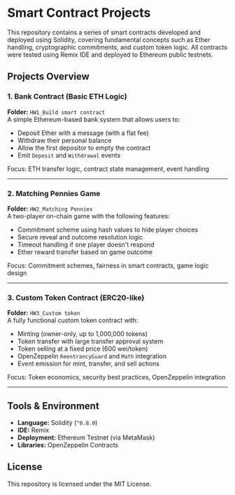 # Smart Contract Projects

This repository contains a series of smart contracts developed and deployed using Solidity, covering fundamental concepts such as Ether handling, cryptographic commitments, and custom token logic. All contracts were tested using Remix IDE and deployed to Ethereum public testnets.

## Projects Overview

### 1. Bank Contract (Basic ETH Logic)

**Folder:** `HW1_Build smart contract`  
A simple Ethereum-based bank system that allows users to:
- Deposit Ether with a message (with a flat fee)
- Withdraw their personal balance
- Allow the first depositor to empty the contract
- Emit `Deposit` and `Withdrawal` events

Focus: ETH transfer logic, contract state management, event handling

---

### 2. Matching Pennies Game

**Folder:** `HW2_Matching Pennies`  
A two-player on-chain game with the following features:
- Commitment scheme using hash values to hide player choices
- Secure reveal and outcome resolution logic
- Timeout handling if one player doesn't respond
- Ether reward transfer based on game outcome

Focus: Commitment schemes, fairness in smart contracts, game logic design

---

### 3. Custom Token Contract (ERC20-like)

**Folder:** `HW3_Custom token`  
A fully functional custom token contract with:
- Minting (owner-only, up to 1,000,000 tokens)
- Token transfer with large transfer approval system
- Token selling at a fixed price (600 wei/token)
- OpenZeppelin `ReentrancyGuard` and `Math` integration
- Event emission for mint, transfer, and sell actions

Focus: Token economics, security best practices, OpenZeppelin integration

---

## Tools & Environment

- **Language:** Solidity (`^0.8.0`)
- **IDE:** Remix
- **Deployment:** Ethereum Testnet (via MetaMask)
- **Libraries:** OpenZeppelin Contracts

## License

This repository is licensed under the MIT License.
